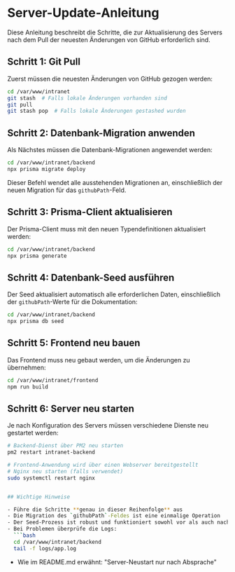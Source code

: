 # Server-Update-Anleitung

Diese Anleitung beschreibt die Schritte, die zur Aktualisierung des Servers nach dem Pull der neuesten Änderungen von GitHub erforderlich sind.

## Schritt 1: Git Pull

Zuerst müssen die neuesten Änderungen von GitHub gezogen werden:

```bash
cd /var/www/intranet
git stash  # Falls lokale Änderungen vorhanden sind
git pull
git stash pop  # Falls lokale Änderungen gestashed wurden
```

## Schritt 2: Datenbank-Migration anwenden

Als Nächstes müssen die Datenbank-Migrationen angewendet werden:

```bash
cd /var/www/intranet/backend
npx prisma migrate deploy
```

Dieser Befehl wendet alle ausstehenden Migrationen an, einschließlich der neuen Migration für das `githubPath`-Feld.

## Schritt 3: Prisma-Client aktualisieren

Der Prisma-Client muss mit den neuen Typendefinitionen aktualisiert werden:

```bash
cd /var/www/intranet/backend
npx prisma generate
```

## Schritt 4: Datenbank-Seed ausführen

Der Seed aktualisiert automatisch alle erforderlichen Daten, einschließlich der `githubPath`-Werte für die Dokumentation:

```bash
cd /var/www/intranet/backend
npx prisma db seed
```

## Schritt 5: Frontend neu bauen

Das Frontend muss neu gebaut werden, um die Änderungen zu übernehmen:

```bash
cd /var/www/intranet/frontend
npm run build
```

## Schritt 6: Server neu starten

Je nach Konfiguration des Servers müssen verschiedene Dienste neu gestartet werden:

```bash
# Backend-Dienst über PM2 neu starten
pm2 restart intranet-backend

# Frontend-Anwendung wird über einen Webserver bereitgestellt
# Nginx neu starten (falls verwendet)
sudo systemctl restart nginx


## Wichtige Hinweise

- Führe die Schritte **genau in dieser Reihenfolge** aus
- Die Migration des `githubPath`-Feldes ist eine einmalige Operation
- Der Seed-Prozess ist robust und funktioniert sowohl vor als auch nach der Migration
- Bei Problemen überprüfe die Logs: 
  ```bash
  cd /var/www/intranet/backend
  tail -f logs/app.log
  ```
- Wie im README.md erwähnt: "Server-Neustart nur nach Absprache" 